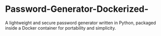 # Password-Generator-Dockerized-
A lightweight and secure password generator written in Python, packaged inside a Docker container for portability and simplicity.
